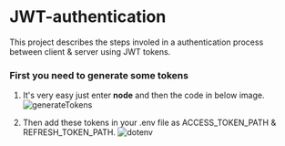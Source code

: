 
# JWT-authentication
 This project describes the steps involed in a authentication process between client & server using JWT tokens.

### First you need to generate some tokens 
 1. It's very easy just enter **node** and then the code in below image.
![generateTokens](https://user-images.githubusercontent.com/76589507/113830479-4865e480-97a4-11eb-8c28-64451f35146e.PNG)

 2. Then add these tokens in your .env file as ACCESS_TOKEN_PATH & REFRESH_TOKEN_PATH.
 ![dotenv](https://user-images.githubusercontent.com/76589507/113831448-40f30b00-97a5-11eb-800a-45dc8f1aa073.PNG)
